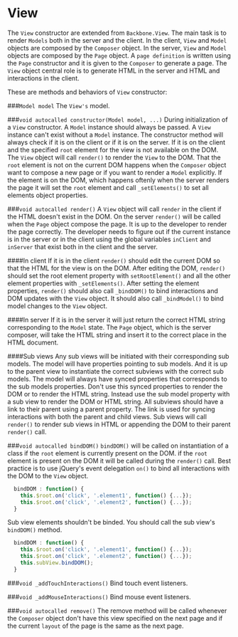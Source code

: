 View
====

The `View` constructor are extended from `Backbone.View`. The main task is to render `Models` both in the server and the client. In the client, `View` and `Model` objects are composed by the `Composer` object. In the server, `View` and `Model` objects are composed by the `Page` object. A `page definition` is written using the `Page` constructor and it is given to the `Composer` to generate a page. The `View` object central role is to generate HTML in the server and HTML and interactions in the client.

These are methods and behaviors of `View` constructor:

###`Model model`
The `View's` model.

###`void autocalled constructor(Model model, ...)`
During initialization of a `View` constructor. A `Model` instance should always be passed. A `View` instance can't exist without a `Model` instance. The constructor method will always check if it is on the client or if it is on the server. If it is on the client and the specified `root` element for the view is not available on the DOM. The `View` object will call `render()` to render the `View` to the DOM. That the `root` element is not on the current DOM happens when the `Composer` object want to compose a new page or if you want to render a `Model` explicitly. If the element is on the DOM, which happens oftenly when the server renders the page it will set the `root` element and call `_setElements()` to set all elements object properties. 

###`void autocalled render()`
A `View` object will call `render` in the client if the HTML doesn't exist in the DOM. On the server `render()` will be called when the `Page` object compose the page. It is up to the developer to render the page correctly. The developer needs to figure out if the current instance is in the server or in the client using the global variables `inClient` and `inServer` that exist both in the client and the server. 

####In client
If it is in the client `render()` should edit the current DOM so that the HTML for the view is on the DOM. After editing the DOM, `render()` should set the root element property with `setRootElement()` and all the other element properties with `_setElements()`. After setting the element properties, `render()` should also call `_bindDOM()` to bind interactions and DOM updates with the `View` object. It should also call `_bindModel()` to bind model changes to the `View` object.

####In server
If it is in the server it will just return the correct HTML string corresponding to the `Model` state. The `Page` object, which is the server composer, will take the HTML string and insert it to the correct place in the HTML document.

####Sub views
Any sub views will be initiated with their corresponding sub models. The model will have properties pointing to sub models. And it is up to the parent view to instantiate the correct subviews with the correct sub models. The model will always have synced properties that corresponds to the sub models properties. Don't use this synced properties to render the DOM or to render the HTML string. Instead use the sub model property with a sub view to render the DOM or HTML string. All subviews should have a link to their parent using a parent property. The link is used for syncing interactions with both the parent and child views. Sub views will call `render()` to render sub views in HTML or appending the DOM to their parent `render()` call. 

###`void autocalled bindDOM()`
`bindDOM()` will be called on instantiation of a class if the `root` element is currently present on the DOM. if the `root` element is present on the DOM it will be called during the `render()` call. Best practice is to use jQuery's event delegation `on()` to bind all interactions with the DOM to the `View` object. 

```javascript
  bindDOM : function() {
    this.$root.on('click', '.element1', function() {...});
    this.$root.on('click', '.element2', function() {...});
  }
```
Sub view elements shouldn't be binded. You should call the sub view's `bindDOM()` method.
```javascript
  bindDOM : function() {
    this.$root.on('click', '.element1', function() {...});
    this.$root.on('click', '.element2', function() {...});
    this.subView.bindDOM();
  }
```

###`void _addTouchInteractions()`
Bind touch event listeners.

###`void _addMouseInteractions()`
Bind mouse event listeners.

###`void autocalled remove()`
The remove method will be called whenever the `Composer` object don't have this view specified on the next page and if the current `layout` of the page is the same as the next page.


